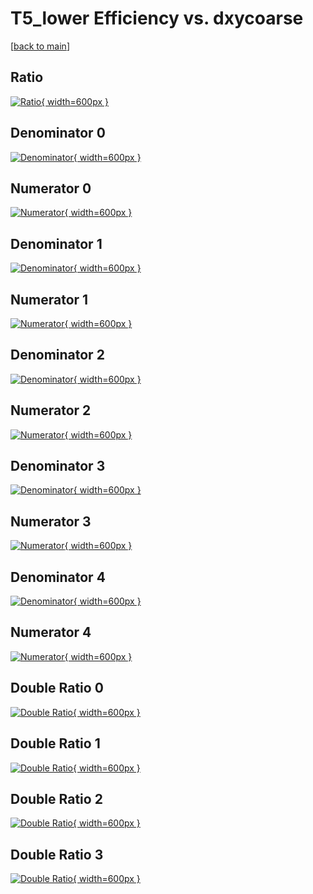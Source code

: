 # T5_lower Efficiency vs. dxycoarse

[[back to main](./)]



## Ratio

[![Ratio](../mtv/var/T5_lower_loweta_0_-1_eff_dxycoarse.png){ width=600px }](../mtv/var/T5_lower_loweta_0_-1_eff_dxycoarse.pdf)

## Denominator 0

[![Denominator](../mtv/den/T5_lower_loweta_0_-1_eff_dxycoarse_den0.png){ width=600px }](../mtv/den/T5_lower_loweta_0_-1_eff_dxycoarse_den0.pdf)

## Numerator 0

[![Numerator](../mtv/num/T5_lower_loweta_0_-1_eff_dxycoarse_num0.png){ width=600px }](../mtv/num/T5_lower_loweta_0_-1_eff_dxycoarse_num0.pdf)

## Denominator 1

[![Denominator](../mtv/den/T5_lower_loweta_0_-1_eff_dxycoarse_den1.png){ width=600px }](../mtv/den/T5_lower_loweta_0_-1_eff_dxycoarse_den1.pdf)

## Numerator 1

[![Numerator](../mtv/num/T5_lower_loweta_0_-1_eff_dxycoarse_num1.png){ width=600px }](../mtv/num/T5_lower_loweta_0_-1_eff_dxycoarse_num1.pdf)

## Denominator 2

[![Denominator](../mtv/den/T5_lower_loweta_0_-1_eff_dxycoarse_den2.png){ width=600px }](../mtv/den/T5_lower_loweta_0_-1_eff_dxycoarse_den2.pdf)

## Numerator 2

[![Numerator](../mtv/num/T5_lower_loweta_0_-1_eff_dxycoarse_num2.png){ width=600px }](../mtv/num/T5_lower_loweta_0_-1_eff_dxycoarse_num2.pdf)

## Denominator 3

[![Denominator](../mtv/den/T5_lower_loweta_0_-1_eff_dxycoarse_den3.png){ width=600px }](../mtv/den/T5_lower_loweta_0_-1_eff_dxycoarse_den3.pdf)

## Numerator 3

[![Numerator](../mtv/num/T5_lower_loweta_0_-1_eff_dxycoarse_num3.png){ width=600px }](../mtv/num/T5_lower_loweta_0_-1_eff_dxycoarse_num3.pdf)

## Denominator 4

[![Denominator](../mtv/den/T5_lower_loweta_0_-1_eff_dxycoarse_den4.png){ width=600px }](../mtv/den/T5_lower_loweta_0_-1_eff_dxycoarse_den4.pdf)

## Numerator 4

[![Numerator](../mtv/num/T5_lower_loweta_0_-1_eff_dxycoarse_num4.png){ width=600px }](../mtv/num/T5_lower_loweta_0_-1_eff_dxycoarse_num4.pdf)

## Double Ratio 0

[![Double Ratio](../mtv/ratio/T5_lower_loweta_0_-1_eff_dxycoarse_ratio0.png){ width=600px }](../mtv/ratio/T5_lower_loweta_0_-1_eff_dxycoarse_ratio0.pdf)

## Double Ratio 1

[![Double Ratio](../mtv/ratio/T5_lower_loweta_0_-1_eff_dxycoarse_ratio1.png){ width=600px }](../mtv/ratio/T5_lower_loweta_0_-1_eff_dxycoarse_ratio1.pdf)

## Double Ratio 2

[![Double Ratio](../mtv/ratio/T5_lower_loweta_0_-1_eff_dxycoarse_ratio2.png){ width=600px }](../mtv/ratio/T5_lower_loweta_0_-1_eff_dxycoarse_ratio2.pdf)

## Double Ratio 3

[![Double Ratio](../mtv/ratio/T5_lower_loweta_0_-1_eff_dxycoarse_ratio3.png){ width=600px }](../mtv/ratio/T5_lower_loweta_0_-1_eff_dxycoarse_ratio3.pdf)

